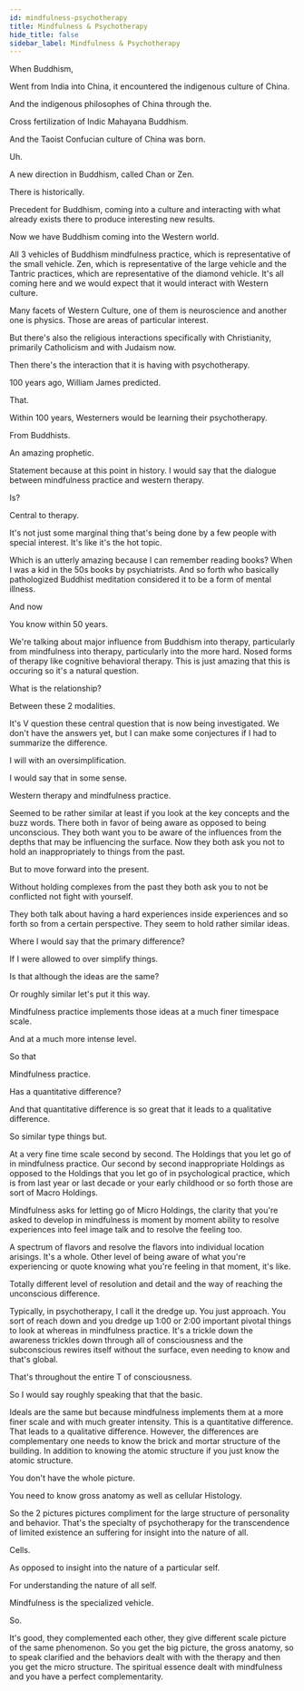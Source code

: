 ```yaml
---
id: mindfulness-psychotherapy
title: Mindfulness & Psychotherapy
hide_title: false
sidebar_label: Mindfulness & Psychotherapy
---
```

When Buddhism,

Went from India into China, it encountered the indigenous culture of China.

And the indigenous philosophes of China through the.

Cross fertilization of Indic Mahayana Buddhism.

And the Taoist Confucian culture of China was born.

Uh.

A new direction in Buddhism, called Chan or Zen.

There is historically.

Precedent for Buddhism, coming into a culture and interacting with what already exists there to produce interesting new results.

Now we have Buddhism coming into the Western world.

All 3 vehicles of Buddhism mindfulness practice, which is representative of the small vehicle. Zen, which is representative of the large vehicle and the Tantric practices, which are representative of the diamond vehicle. It's all coming here and we would expect that it would interact with Western culture.

Many facets of Western Culture, one of them is neuroscience and another one is physics. Those are areas of particular interest.

But there's also the religious interactions specifically with Christianity, primarily Catholicism and with Judaism now.

Then there's the interaction that it is having with psychotherapy.

100 years ago, William James predicted.

That.

Within 100 years, Westerners would be learning their psychotherapy.

From Buddhists.

An amazing prophetic.

Statement because at this point in history. I would say that the dialogue between mindfulness practice and western therapy.

Is?

Central to therapy.

It's not just some marginal thing that's being done by a few people with special interest. It's like it's the hot topic.

Which is an utterly amazing because I can remember reading books? When I was a kid in the 50s books by psychiatrists. And so forth who basically pathologized Buddhist meditation considered it to be a form of mental illness.

And now

You know within 50 years.

We're talking about major influence from Buddhism into therapy, particularly from mindfulness into therapy, particularly into the more hard. Nosed forms of therapy like cognitive behavioral therapy. This is just amazing that this is occuring so it's a natural question.

What is the relationship?

Between these 2 modalities.

It's V question these central question that is now being investigated. We don't have the answers yet, but I can make some conjectures if I had to summarize the difference.

I will with an oversimplification.

I would say that in some sense.

Western therapy and mindfulness practice.

Seemed to be rather similar at least if you look at the key concepts and the buzz words. There both in favor of being aware as opposed to being unconscious. They both want you to be aware of the influences from the depths that may be influencing the surface. Now they both ask you not to hold an inappropriately to things from the past.

But to move forward into the present.

Without holding complexes from the past they both ask you to not be conflicted not fight with yourself.

They both talk about having a hard experiences inside experiences and so forth so from a certain perspective. They seem to hold rather similar ideas.

Where I would say that the primary difference?

If I were allowed to over simplify things.

Is that although the ideas are the same?

Or roughly similar let's put it this way.

Mindfulness practice implements those ideas at a much finer timespace scale.

And at a much more intense level.

So that

Mindfulness practice.

Has a quantitative difference?

And that quantitative difference is so great that it leads to a qualitative difference.

So similar type things but.

At a very fine time scale second by second. The Holdings that you let go of in mindfulness practice. Our second by second inappropriate Holdings as opposed to the Holdings that you let go of in psychological practice, which is from last year or last decade or your early childhood or so forth those are sort of Macro Holdings.

Mindfulness asks for letting go of Micro Holdings, the clarity that you're asked to develop in mindfulness is moment by moment ability to resolve experiences into feel image talk and to resolve the feeling too.

A spectrum of flavors and resolve the flavors into individual location arisings. It's a whole. Other level of being aware of what you're experiencing or quote knowing what you're feeling in that moment, it's like.

Totally different level of resolution and detail and the way of reaching the unconscious difference.

Typically, in psychotherapy, I call it the dredge up. You just approach. You sort of reach down and you dredge up 1:00 or 2:00 important pivotal things to look at whereas in mindfulness practice. It's a trickle down the awareness trickles down through all of consciousness and the subconscious rewires itself without the surface, even needing to know and that's global.

That's throughout the entire T of consciousness.

So I would say roughly speaking that that the basic.

Ideals are the same but because mindfulness implements them at a more finer scale and with much greater intensity. This is a quantitative difference. That leads to a qualitative difference. However, the differences are complementary one needs to know the brick and mortar structure of the building. In addition to knowing the atomic structure if you just know the atomic structure.

You don't have the whole picture.

You need to know gross anatomy as well as cellular Histology.

So the 2 pictures pictures compliment for the large structure of personality and behavior. That's the specialty of psychotherapy for the transcendence of limited existence an suffering for insight into the nature of all.

Cells.

As opposed to insight into the nature of a particular self.

For understanding the nature of all self.

Mindfulness is the specialized vehicle.

So.

It's good, they complemented each other, they give different scale picture of the same phenomenon. So you get the big picture, the gross anatomy, so to speak clarified and the behaviors dealt with with the therapy and then you get the micro structure. The spiritual essence dealt with mindfulness and you have a perfect complementarity.

